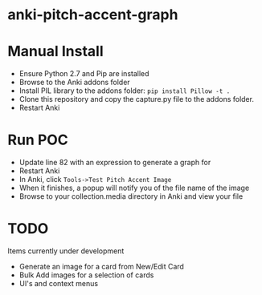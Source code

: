 anki-pitch-accent-graph
=======================


# Manual Install

- Ensure Python 2.7 and Pip are installed
- Browse to the Anki addons folder
- Install PIL library to the addons folder: `pip install Pillow -t .`
- Clone this repository and copy the capture.py file to the addons folder.
- Restart Anki


# Run POC

- Update line 82 with an expression to generate a graph for
- Restart Anki
- In Anki, click `Tools->Test Pitch Accent Image`
- When it finishes, a popup will notify you of the file name of the image
- Browse to your collection.media directory in Anki and view your file


# TODO

Items currently under development

- Generate an image for a card from New/Edit Card 
- Bulk Add images for a selection of cards 
- UI's and context menus
